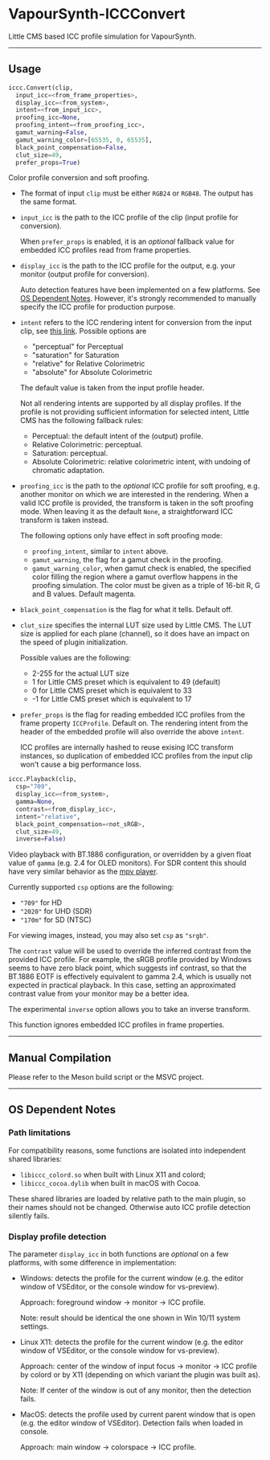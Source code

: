 # VapourSynth-ICCConvert

Little CMS based ICC profile simulation for VapourSynth.

---

## Usage

```python
iccc.Convert(clip, 
  input_icc=<from_frame_properties>, 
  display_icc=<from_system>, 
  intent=<from_input_icc>, 
  proofing_icc=None, 
  proofing_intent=<from_proofing_icc>, 
  gamut_warning=False, 
  gamut_warning_color=[65535, 0, 65535], 
  black_point_compensation=False, 
  clut_size=49, 
  prefer_props=True)
```
Color profile conversion and soft proofing.

- The format of input `clip` must be either `RGB24` or `RGB48`. The output has the same format.

- `input_icc` is the path to the ICC profile of the clip (input profile for conversion).

  When `prefer_props` is enabled, it is an *optional* fallback value for embedded ICC profiles read from frame properties.

- `display_icc` is the path to the ICC profile for the output, e.g. your monitor (output profile for conversion).

  Auto detection features have been implemented on a few platforms.
  See [OS Dependent Notes](#os-dependent-notes). However, it's strongly recommended to manually specify the ICC profile for production purpose.

 - `intent` refers to the ICC rendering intent for conversion from the input clip, see [this link](https://helpx.adobe.com/photoshop-elements/kb/color-management-settings-best-print.html#main-pars_header_1). Possible options are
   - "perceptual" for Perceptual
   - "saturation" for Saturation
   - "relative"   for Relative Colorimetric
   - "absolute"   for Absolute Colorimetric

    The default value is taken from the input profile header.

    Not all rendering intents are supported by all display profiles. If the profile is not providing sufficient information for selected intent, Little CMS has the following fallback rules:

    - Perceptual: the default intent of the (output) profile.
    - Relative Colorimetric: perceptual.
    - Saturation: perceptual.
    - Absolute Colorimetric: relative colorimetric intent, with undoing of chromatic adaptation.

 - `proofing_icc` is the path to the *optional* ICC profile for soft proofing, e.g. another monitor on which we are interested in the rendering. When a valid ICC profile is provided, the transform is taken in the soft proofing mode. When leaving it as the default `None`, a straightforward ICC transform is taken instead.
 
   The following options only have effect in soft proofing mode:

   - `proofing_intent`, similar to `intent` above.
   - `gamut_warning`, the flag for a gamut check in the proofing.
   - `gamut_warning_color`, when gamut check is enabled, the specified color filling the region where a gamut overflow happens in the proofing simulation. The color must be given as a triple of 16-bit R, G and B values. Default magenta.

 - `black_point_compensation` is the flag for what it tells. Default off.

 - `clut_size` specifies the internal LUT size used by Little CMS. The LUT size is applied for each plane (channel), so it does have an impact on the speed of plugin initialization.

   Possible values are the following:
    - 2-255 for the actual LUT size
    - 1 for Little CMS preset which is equivalent to 49 (default)
    - 0 for Little CMS preset which is equivalent to 33
    - -1 for Little CMS preset which is equivalent to 17

 - `prefer_props` is the flag for reading embedded ICC profiles from the frame property `ICCProfile`. Default on. The rendering intent from the header of the embedded profile will also override the above `intent`.

    ICC profiles are internally hashed to reuse exising ICC transform instances, so duplication of embedded ICC profiles from the input clip won't cause a big performance loss.

```python
iccc.Playback(clip, 
  csp="709", 
  display_icc=<from_system>, 
  gamma=None, 
  contrast=<from_display_icc>,
  intent="relative", 
  black_point_compensation=<not_sRGB>, 
  clut_size=49,
  inverse=False)
```
Video playback with BT.1886 configuration, or overridden by a given float value of `gamma` (e.g. 2.4 for OLED monitors). For SDR content this should have very similar behavior as the [mpv player](https://mpv.io/).

Currently supported `csp` options are the following:
- `"709"` for HD
- `"2020"` for UHD (SDR)
- `"170m"` for SD (NTSC)

For viewing images, instead, you may also set `csp` as `"srgb"`.

The `contrast` value will be used to override the inferred contrast from the provided ICC profile. For example, the sRGB profile provided by Windows seems to have zero black point, which suggests inf contrast, so that the BT.1886 EOTF is effectively equivalent to gamma 2.4, which is usually not expected in practical playback. In this case, setting an approximated contrast value from your monitor may be a better idea.

The experimental `inverse` option allows you to take an inverse transform.

This function ignores embedded ICC profiles in frame properties.

---

## Manual Compilation

Please refer to the Meson build script or the MSVC project.

---

## OS Dependent Notes

### Path limitations

  For compatibility reasons, some functions are isolated into independent shared libraries:
  - `libiccc_colord.so` when built with Linux X11 and colord;
  - `libiccc_cocoa.dylib` when built in macOS with Cocoa.
  
  These shared libraries are loaded by relative path to the main plugin, so their names should not be changed.
  Otherwise auto ICC profile detection silently fails.

### Display profile detection

  The parameter `display_icc` in both functions are *optional* on a few platforms, with some difference in implementation:

  - Windows: detects the profile for the current window (e.g. the editor window of VSEditor, or the console window for vs-preview).
  
    Approach: foreground window -> monitor -> ICC profile.
    
    Note: result should be identical the one shown in Win 10/11 system settings.

  - Linux X11: detects the profile for the current window (e.g. the editor window of VSEditor, or the console window for vs-preview).

    Approach: center of the window of input focus -> monitor -> ICC profile by colord or by X11 (depending on which variant the plugin was built as).

    Note: If center of the window is out of any monitor, then the detection fails.

  - MacOS: detects the profile used by current parent window that is open (e.g. the editor window of VSEditor). Detection fails when loaded in console.

    Approach: main window -> colorspace -> ICC profile.
